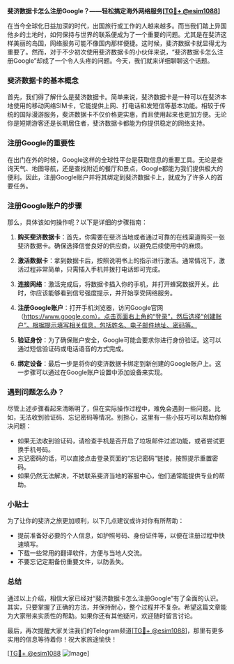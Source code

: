 **斐济数据卡怎么注册Google？——轻松搞定海外网络服务[[TG💪+ @esim1088](https://t.me/s/esim1088)]**

在当今全球化日益加深的时代，出国旅行或工作的人越来越多。而当我们踏上异国他乡的土地时，如何保持与世界的联系便成为了一个重要的问题。尤其是在斐济这样美丽的岛国，网络服务可能不像国内那样便捷。这时候，斐济数据卡就显得尤为重要了。然而，对于不少初次使用斐济数据卡的小伙伴来说，“斐济数据卡怎么注册Google”却成了一个令人头疼的问题。今天，我们就来详细聊聊这个话题。

### 斐济数据卡的基本概念

首先，我们得了解什么是斐济数据卡。简单来说，斐济数据卡是一种可以在斐济本地使用的移动网络SIM卡，它能提供上网、打电话和发短信等基本功能。相较于传统的国际漫游服务，斐济数据卡不仅价格更实惠，而且使用起来也更加方便。无论你是短期游客还是长期居住者，斐济数据卡都能为你提供稳定的网络支持。

### 注册Google的重要性

在出门在外的时候，Google这样的全球性平台是获取信息的重要工具。无论是查询天气、地图导航，还是查找附近的餐厅和景点，Google都能为我们提供极大的便利。因此，注册Google账户并将其绑定到斐济数据卡上，就成为了许多人的首要任务。

### 注册Google账户的步骤

那么，具体该如何操作呢？以下是详细的步骤指南：

1. **购买斐济数据卡**：首先，你需要在斐济当地或者通过可靠的在线渠道购买一张斐济数据卡。确保选择信誉良好的供应商，以避免后续使用中的麻烦。

2. **激活数据卡**：拿到数据卡后，按照说明书上的指示进行激活。通常情况下，激活过程非常简单，只需插入手机并拨打电话即可完成。

3. **连接网络**：激活完成后，将数据卡插入你的手机，并打开蜂窝数据开关。此时，你应该能够看到信号强度提示，并开始享受网络服务。

4. **注册Google账户**：打开手机浏览器，访问Google官网（https://www.google.com）。点击页面右上角的“登录”，然后选择“创建账户”。根据提示填写相关信息，包括姓名、电子邮件地址、密码等。

5. **验证身份**：为了确保账户安全，Google可能会要求你进行身份验证。这可以通过短信验证码或电话语音的方式完成。

6. **绑定设备**：最后一步是将你的斐济数据卡绑定到新创建的Google账户上。这一步骤可以通过在Google账户设置中添加设备来实现。

### 遇到问题怎么办？

尽管上述步骤看起来清晰明了，但在实际操作过程中，难免会遇到一些问题。比如，无法收到验证码、忘记密码等情况。别担心，这里有一些小技巧可以帮助你解决问题：

- 如果无法收到验证码，请检查手机是否开启了垃圾邮件过滤功能，或者尝试更换手机号码。
- 忘记密码的话，可以直接点击登录页面的“忘记密码”链接，按照提示重置密码。
- 如果仍然无法解决，不妨联系斐济当地的客服中心，他们通常能提供专业的帮助。

### 小贴士

为了让你的斐济之旅更加顺利，以下几点建议或许对你有所帮助：

- 提前准备好必要的个人信息，如护照号码、身份证件等，以便在注册过程中快速填写。
- 下载一些常用的翻译软件，方便与当地人交流。
- 不要忘记定期备份重要文件，以防丢失。

### 总结

通过以上介绍，相信大家已经对“斐济数据卡怎么注册Google”有了全面的认识。其实，只要掌握了正确的方法，并保持耐心，整个过程并不复杂。希望这篇文章能为大家带来实质性的帮助。如果你还有其他疑问，欢迎随时留言讨论。

最后，再次提醒大家关注我们的Telegram频道[[TG💪+ @esim1088](https://t.me/s/esim1088)]，那里有更多实用的信息等待着你！祝大家旅途愉快！

[[TG💪+ @esim1088](https://t.me/s/esim1088) ![Image](https://i.postimg.cc/4NQfJmqS/Snipaste-2025-05-13-00-14-12.png)]